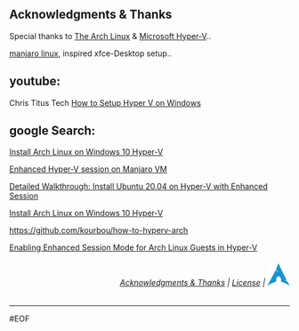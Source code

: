 ## Acknowledgments & Thanks

Special thanks to [The Arch Linux](https://archlinux.org) & [Microsoft Hyper-V](https://docs.microsoft.com/en-us/virtualization/hyper-v-on-windows/about/)..

[manjaro linux](https://manjaro.org), inspired xfce-Desktop setup..

## youtube:

Chris Titus Tech [How to Setup Hyper V on Windows](https://www.youtube.com/watch?v=FCIA4YQHx9U)

## google Search:

[Install Arch Linux on Windows 10 Hyper-V](https://dzone.com/articles/install-arch-linux-on-windows-10-hyper-v)

[Enhanced Hyper-V session on Manjaro VM](https://blog.jsobczak.com/2019/12/08/enhanced-hyper-v-session-on-manjaro-vm/)

[Detailed Walkthrough: Install Ubuntu 20.04 on Hyper-V with Enhanced Session](https://www.nakivo.com/blog/install-ubuntu-20-04-on-hyper-v-with-enhanced-session/)

[Install Arch Linux on Windows 10 Hyper-V](https://mudrii.medium.com/install-arch-linux-on-windows-10-hyper-v-215b2e71c6db)

https://github.com/kourbou/how-to-hyperv-arch

[Enabling Enhanced Session Mode for Arch Linux Guests in Hyper-V](https://blog.emptyq.net/a?id=00004-12392ad1-93e2-4f39-bf0b-fbc00200575e)

###### <p align="right">[Acknowledgments & Thanks](Acknowledgments.md) | [License](LICENSE.txt) | [<img src="images/Arch-linux-logo.png" alt="klock xfce session lock" width="40" />](https://github.com/k247tEK/archVM-Hyper-V/tree/master/2022-06)</p>

---
#EOF